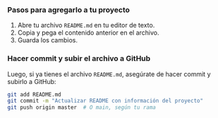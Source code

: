  

### Pasos para agregarlo a tu proyecto

1. Abre tu archivo `README.md` en tu editor de texto.
2. Copia y pega el contenido anterior en el archivo.
3. Guarda los cambios.

### Hacer commit y subir el archivo a GitHub

Luego, si ya tienes el archivo `README.md`, asegúrate de hacer commit y subirlo a GitHub:

```bash
git add README.md
git commit -m "Actualizar README con información del proyecto"
git push origin master  # O main, según tu rama
